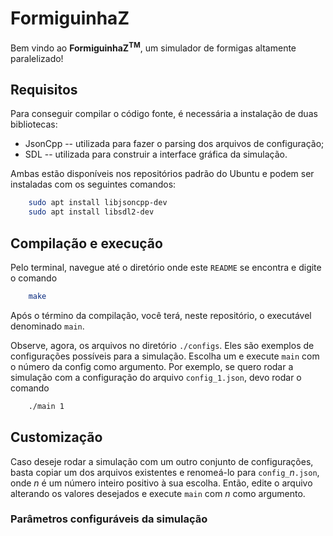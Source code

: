 # FormiguinhaZ

Bem vindo ao **FormiguinhaZ<sup><bold>TM</bold></sup>**, um simulador de formigas
altamente paralelizado!

## Requisitos

Para conseguir compilar o código fonte, é necessária a instalação de duas
bibliotecas:

* JsonCpp -- utilizada para fazer o parsing dos arquivos de configuração;
* SDL -- utilizada para construir a interface gráfica da simulação.

Ambas estão disponíveis nos repositórios padrão do Ubuntu e podem ser
instaladas com os seguintes comandos:

```sh
    sudo apt install libjsoncpp-dev
    sudo apt install libsdl2-dev
```

## Compilação e execução

Pelo terminal, navegue até o diretório onde este `README` se encontra e
digite o comando

```sh
    make
```

Após o término da compilação, você terá, neste repositório, o executável
denominado `main`.

Observe, agora, os arquivos no diretório `./configs`.
Eles são exemplos de configurações possíveis para a simulação. Escolha um
e execute `main` com o número da config como argumento. Por exemplo, se
quero rodar a simulação com a configuração do arquivo `config_1.json`,
devo rodar o comando

```sh
    ./main 1
```

## Customização

Caso deseje rodar a simulação com um outro conjunto de configurações,
basta copiar um dos arquivos existentes e renomeá-lo para `config_`*n*`.json`,
onde *n* é um número inteiro positivo à sua escolha. Então, edite o
arquivo alterando os valores desejados e execute `main` com *n* como
argumento.


### Parâmetros configuráveis da simulação
